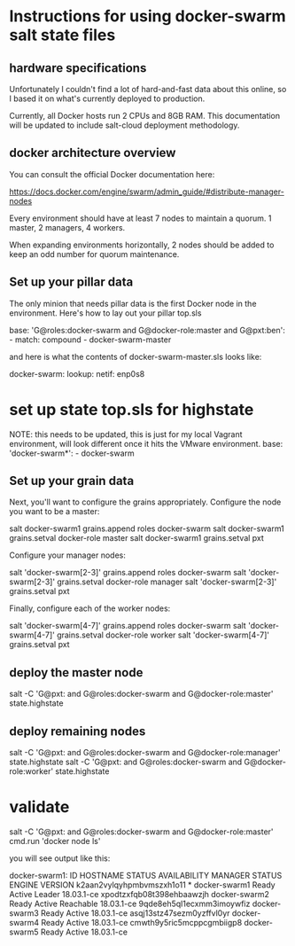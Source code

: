 Instructions for using docker-swarm salt state files
====================================================

## hardware specifications
Unfortunately I couldn't find a lot of hard-and-fast data about this online, so I based it on what's currently deployed to production.

Currently, all Docker hosts run 2 CPUs and 8GB RAM. This documentation will be updated to include salt-cloud deployment methodology.

## docker architecture overview
You can consult the official Docker documentation here:

https://docs.docker.com/engine/swarm/admin_guide/#distribute-manager-nodes

Every environment should have at least 7 nodes to maintain a quorum. 1 master, 2 managers, 4 workers.

When expanding environments horizontally, 2 nodes should be added to keep an odd number for quorum maintenance.

## Set up your pillar data
The only minion that needs pillar data is the first Docker node in the environment. Here's how to lay out your pillar top.sls

base:
    'G@roles:docker-swarm and G@docker-role:master and G@pxt:ben':
        - match: compound
        - docker-swarm-master  

and here is what the contents of docker-swarm-master.sls looks like:

docker-swarm:
    lookup:
        netif: enp0s8

# set up state top.sls for highstate
NOTE: this needs to be updated, this is just for my local Vagrant environment, will look different once it hits the VMware environment.
base:
    'docker-swarm*':
        - docker-swarm

## Set up your grain data
Next, you'll want to configure the grains appropriately. Configure the node you want to be a master:

salt docker-swarm1 grains.append roles docker-swarm
salt docker-swarm1 grains.setval docker-role master
salt docker-swarm1 grains.setval pxt <pxtname>

Configure your manager nodes:

salt 'docker-swarm[2-3]' grains.append roles docker-swarm
salt 'docker-swarm[2-3]' grains.setval docker-role manager
salt 'docker-swarm[2-3]' grains.setval pxt <pxtname>

Finally, configure each of the worker nodes:

salt 'docker-swarm[4-7]' grains.append roles docker-swarm
salt 'docker-swarm[4-7]' grains.setval docker-role worker
salt 'docker-swarm[4-7]' grains.setval pxt <pxtname>

## deploy the master node
salt -C 'G@pxt:<name> and G@roles:docker-swarm and G@docker-role:master' state.highstate

## deploy remaining nodes
salt -C 'G@pxt:<name> and G@roles:docker-swarm and G@docker-role:manager' state.highstate
salt -C 'G@pxt:<name> and G@roles:docker-swarm and G@docker-role:worker' state.highstate

# validate
salt -C 'G@pxt:<name> and G@roles:docker-swarm and G@docker-role:master' cmd.run 'docker node ls'

you will see output like this:

docker-swarm1:
    ID                            HOSTNAME            STATUS              AVAILABILITY        MANAGER STATUS      ENGINE VERSION
    k2aan2vylqyhpmbvmszxh1o11 *   docker-swarm1       Ready               Active              Leader              18.03.1-ce
    xpodtzxfqb08t398ehbaawzjh     docker-swarm2       Ready               Active              Reachable           18.03.1-ce
    9qde8eh5ql1ecxmm3imoywfiz     docker-swarm3       Ready               Active                                  18.03.1-ce
    asqj13stz47sezm0yzffvl0yr     docker-swarm4       Ready               Active                                  18.03.1-ce
    cmwth9y5ric5mcppcgmbiigp8     docker-swarm5       Ready               Active                                  18.03.1-ce

